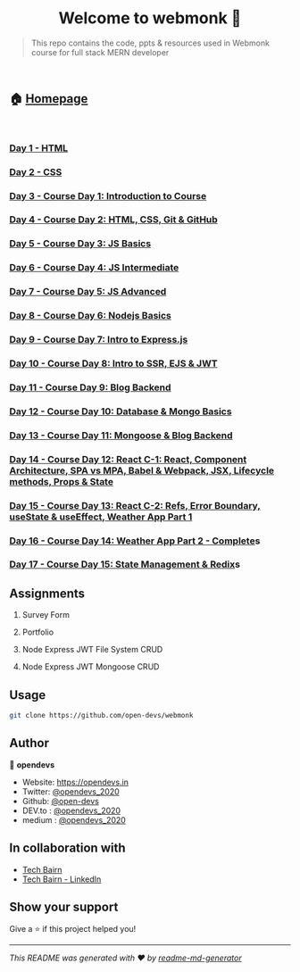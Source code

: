 # <center> Welcome to webmonk 👋 </center>

> This repo contains the code, ppts &amp; resources used in Webmonk course for full stack MERN developer

<br>

## 🏠 [Homepage](https://github.com/open-devs/webmonk)

<br>

### [Day 1 - HTML](https://github.com/open-devs/webmonk/tree/master/Day%201)

### [Day 2 - CSS](https://github.com/open-devs/webmonk/tree/master/Day%202)

### [Day 3 - Course Day 1: Introduction to Course](https://github.com/open-devs/webmonk/tree/master/Course%20Day%201)

### [Day 4 - Course Day 2: HTML, CSS, Git & GitHub](https://github.com/open-devs/webmonk/tree/master/Course%20Day%202)

### [Day 5 - Course Day 3: JS Basics](https://github.com/open-devs/webmonk/tree/master/Course%20Day%203)

### [Day 6 - Course Day 4: JS Intermediate](https://github.com/open-devs/webmonk/tree/master/Course%20Day%204)

### [Day 7 - Course Day 5: JS Advanced](https://github.com/open-devs/webmonk/tree/master/Course%20Day%205)

### [Day 8 - Course Day 6: Nodejs Basics](https://github.com/open-devs/webmonk/tree/master/Course%20Day%206)

### [Day 9 - Course Day 7: Intro to Express.js](https://github.com/open-devs/webmonk/tree/master/Course%20Day%207)

### [Day 10 - Course Day 8: Intro to SSR, EJS & JWT](https://github.com/open-devs/webmonk/tree/master/Course%20Day%208)

### [Day 11 - Course Day 9: Blog Backend](https://github.com/open-devs/webmonk/tree/master/Course%20Day%209)

### [Day 12 - Course Day 10: Database & Mongo Basics](https://github.com/open-devs/webmonk/tree/master/Course%20Day%2010)

### [Day 13 - Course Day 11: Mongoose & Blog Backend](https://github.com/open-devs/webmonk/tree/master/Course%20Day%2011)

### [Day 14 - Course Day 12: React C-1: React, Component Architecture, SPA vs MPA, Babel & Webpack, JSX, Lifecycle methods, Props & State](https://github.com/open-devs/webmonk/tree/master/Course%20Day%2012)

### [Day 15 - Course Day 13: React C-2: Refs, Error Boundary, useState & useEffect, Weather App Part 1](https://github.com/open-devs/webmonk/tree/master/Course%20Day%2013)

### [Day 16 - Course Day 14: Weather App Part 2 - Complete](https://github.com/open-devs/webmonk/tree/master/Course%20Day%2014)s

### [Day 17 - Course Day 15: State Management & Redix](https://github.com/open-devs/webmonk/tree/master/Course%20Day%2015)s

## Assignments

1. Survey Form

2. Portfolio

3. Node Express JWT File System CRUD

4. Node Express JWT Mongoose CRUD

## Usage

```sh
git clone https://github.com/open-devs/webmonk
```

## Author

👤 **opendevs**

* Website: https://opendevs.in
* Twitter: [@opendevs_2020](https://twitter.com/opendevs_2020)
* Github: [@open-devs](https://github.com/open-devs)
* DEV.to : [@opendevs_2020](https://dev.to/opendevs_2020)
* medium : [@opendevs_2020](https://medium.com/@opendevs_2020)

## In collaboration with

* [Tech Bairn](https://techbairn.com/)
* [Tech Bairn - LinkedIn](https://www.linkedin.com/company/techbairn/)

## Show your support

Give a ⭐️ if this project helped you!

***
_This README was generated with ❤️ by [readme-md-generator](https://github.com/kefranabg/readme-md-generator)_
